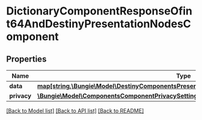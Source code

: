 # DictionaryComponentResponseOfint64AndDestinyPresentationNodesComponent

## Properties
Name | Type | Description | Notes
------------ | ------------- | ------------- | -------------
**data** | [**map[string,\Bungie\Model\DestinyComponentsPresentationDestinyPresentationNodesComponent]**](DestinyComponentsPresentationDestinyPresentationNodesComponent.md) |  | [optional] 
**privacy** | [**\Bungie\Model\ComponentsComponentPrivacySetting**](ComponentsComponentPrivacySetting.md) |  | [optional] 

[[Back to Model list]](../README.md#documentation-for-models) [[Back to API list]](../README.md#documentation-for-api-endpoints) [[Back to README]](../README.md)



